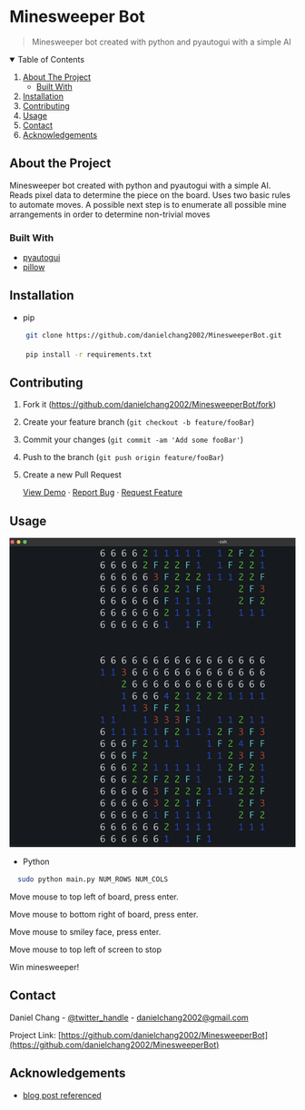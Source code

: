 # Minesweeper Bot 
> Minesweeper bot created with python and pyautogui with a simple AI

<!-- TABLE OF CONTENTS -->
<details open="open">
  <summary>Table of Contents</summary>
  <ol>
    <li>
      <a href="#about-the-project">About The Project</a>
      <ul>
        <li><a href="#built-with">Built With</a></li>
      </ul>
    </li>
        <li><a href="#installation">Installation</a></li>
      </ul>
    </li>
    <li><a href="#contributing">Contributing</a></li>
    <li><a href="#usage">Usage</a></li>
    <li><a href="#contact">Contact</a></li>
    <li><a href="#acknowledgements">Acknowledgements</a></li>
  </ol>
</details>

## About the Project

 Minesweeper bot created with python and pyautogui with a simple AI. Reads pixel data to determine the piece on the board. Uses two basic rules to automate moves. A possible next step is to enumerate all possible mine arrangements in order to determine non-trivial moves

### Built With

* [pyautogui](https://pyautogui.readthedocs.io/en/latest/)
* [pillow](https://pillow.readthedocs.io/en/stable/)

## Installation

* pip

```sh
    git clone https://github.com/danielchang2002/MinesweeperBot.git

    pip install -r requirements.txt
```

## Contributing

1. Fork it (<https://github.com/danielchang2002/MinesweeperBot/fork>)
2. Create your feature branch (`git checkout -b feature/fooBar`)
3. Commit your changes (`git commit -am 'Add some fooBar'`)
4. Push to the branch (`git push origin feature/fooBar`)
5. Create a new Pull Request


    <a href="https://youtu.be/lJB1xR6Apug">View Demo</a>
    ·
    <a href="https://github.com/danielchang2002/MinesweeperBot/issues">Report Bug</a>
    ·
    <a href="https://github.com/danielchang2002/MinesweeperBot/issues">Request Feature</a>
  </p>
</p>

## Usage

![screenshot of demo](screenshot.png?raw=true "Demo Screenshot")


* Python

```sh
  sudo python main.py NUM_ROWS NUM_COLS
```

Move mouse to top left of board, press enter. 

Move mouse to bottom right of board, press enter.

Move mouse to smiley face, press enter.

Move mouse to top left of screen to stop

Win minesweeper!

## Contact

Daniel Chang - [@twitter_handle](https://twitter.com/danielchang2002) - danielchang2002@gmail.com

Project Link: [https://github.com/danielchang2002/MinesweeperBot](https://github.com/danielchang2002/MinesweeperBot)


<!-- ACKNOWLEDGEMENTS -->
## Acknowledgements

* [blog post referenced](https://luckytoilet.wordpress.com/2012/12/23/2125/)
